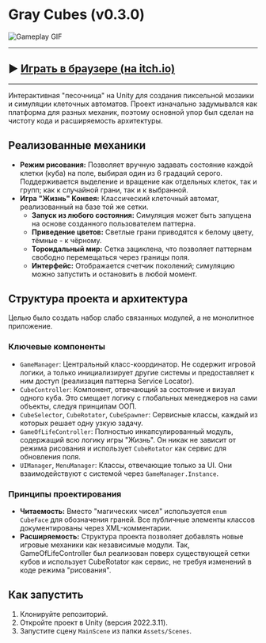 # Gray Cubes (v0.3.0)

![Gameplay GIF](https://github.com/jing3r/jing3r/blob/main/GrayCubes.gif?raw=true) 

---
## ▶️ [Играть в браузере (на itch.io)](https://jing3r.itch.io/graycubes)
---

Интерактивная "песочница" на Unity для создания пиксельной мозаики и симуляции клеточных автоматов. Проект изначально задумывался как платформа для разных механик, поэтому основной упор был сделан на чистоту кода и расширяемость архитектуры.

## Реализованные механики

*   **Режим рисования:** Позволяет вручную задавать состояние каждой клетки (куба) на поле, выбирая один из 6 градаций серого. Поддерживается выделение и вращение как отдельных клеток, так и групп; как к случайной грани, так и к выбранной.
*   **Игра "Жизнь" Конвея:** Классический клеточный автомат, реализованный на базе той же сетки.
    *   **Запуск из любого состояния:** Симуляция может быть запущена на основе созданного пользователем паттерна.
    *   **Приведение цветов:** Светлые грани приводятся к белому цвету, тёмные - к чёрному. 
    *   **Тороидальный мир:** Сетка зациклена, что позволяет паттернам свободно перемещаться через границы поля.
    *   **Интерфейс:** Отображается счетчик поколений; симуляцию можно запустить и остановить в любой момент.

## Структура проекта и архитектура

Целью было создать набор слабо связанных модулей, а не монолитное приложение.

### Ключевые компоненты

*   `GameManager`: Центральный класс-координатор. Не содержит игровой логики, а только инициализирует другие системы и предоставляет к ним доступ (реализация паттерна Service Locator).
*   `CubeController`: Компонент, отвечающий за состояние и визуал одного куба. Это смещает логику с глобальных менеджеров на сами объекты, следуя принципам ООП.
*   `CubeSelector`, `CubeRotator`, `CubeSpawner`: Сервисные классы, каждый из которых решает одну узкую задачу.
*   `GameOfLifeController`: Полностью инкапсулированный модуль, содержащий всю логику игры "Жизнь". Он никак не зависит от режима рисования и использует `CubeRotator` как сервис для обновления поля.
*   `UIManager`, `MenuManager`: Классы, отвечающие только за UI. Они взаимодействуют с системой через `GameManager.Instance`.

### Принципы проектирования

*   **Читаемость:** Вместо "магических чисел" используется `enum CubeFace` для обозначения граней. Все публичные элементы классов документированы через XML-комментарии.
*   **Расширяемость:** Структура проекта позволяет добавлять новые игровые механики как независимые модули. Так, GameOfLifeController был реализован поверх существующей сетки кубов и использует CubeRotator как сервис, не требуя изменений в коде режима "рисования".

## Как запустить

1.  Клонируйте репозиторий.
2.  Откройте проект в Unity (версия 2022.3.11).
3.  Запустите сцену `MainScene` из папки `Assets/Scenes`.
